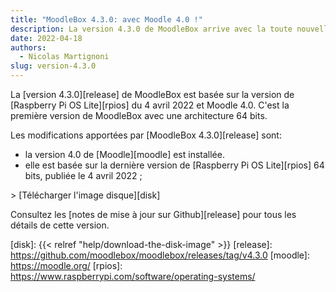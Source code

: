 ```yaml
---
title: "MoodleBox 4.3.0: avec Moodle 4.0 !"
description: La version 4.3.0 de MoodleBox arrive avec la toute nouvelle version 4.0 de Moodle et son interface utilisateur améliorée.
date: 2022-04-18
authors:
  - Nicolas Martignoni
slug: version-4.3.0
---
```


La [version 4.3.0][release] de MoodleBox est basée sur la version de [Raspberry Pi OS Lite][rpios] du 4 avril 2022 et Moodle 4.0. C'est la première version de MoodleBox avec une architecture 64 bits.

Les modifications apportées par [MoodleBox 4.3.0][release] sont:

- la version 4.0 de [Moodle][moodle] est installée.
- elle est basée sur la dernière version de [Raspberry Pi OS Lite][rpios] 64 bits, publiée le 4 avril 2022 ;

&gt; [Télécharger l'image disque][disk]

Consultez les [notes de mise à jour sur Github][release] pour tous les détails de cette version.

[disk]: {{< relref "help/download-the-disk-image" >}}
[release]: https://github.com/moodlebox/moodlebox/releases/tag/v4.3.0
[moodle]: https://moodle.org/
[rpios]: https://www.raspberrypi.com/software/operating-systems/
